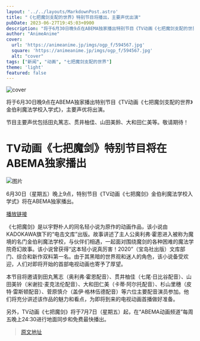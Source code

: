```yaml
---
layout: '../../layouts/MarkdownPost.astro'
title: "《七把魔剑支配的世界》特别节目将播出，主要声优出演"
pubDate: 2023-06-27T19:45:03+0900
description: "将于6月30日晚9点在ABEMA独家播出特别节目《TV动画《七把魔剑支配的世界》金伯利魔法学校入学式》，主要声优将出演。"
author: "AnimeAnime"
cover:
  url: 'https://animeanime.jp/imgs/ogp_f/594567.jpg'
  square: 'https://animeanime.jp/imgs/ogp_f/594567.jpg'
  alt: "cover"
tags: ["新闻", "动画", "七把魔剑支配的世界"]
theme: 'light'
featured: false
---
```


![cover](https://animeanime.jp/imgs/ogp_f/594567.jpg)

将于6月30日晚9点在ABEMA独家播出特别节目《TV动画《七把魔剑支配的世界》金伯利魔法学校入学式》，主要声优将出演。

节目主要声优包括田丸篤志、贯井柚佳、山田美鈴、大和田仁美等。敬请期待！

# TV动画《七把魔剑》特别节目将在ABEMA独家播出

![图片](/imgs/zoom/594568.jpg)

6月30日（星期五）晚上9点，特别节目《TV动画《七把魔剑》金伯利魔法学校入学式》将在ABEMA独家播出。

[播放链接](https://abema.tv/channels/abema-anime/slots/9J64q2hagsyqWo?utm_campaign=others_times_10085015_ap_free_slots_9J64q2hagsyqWo&amp;utm_medium=web&amp;utm_source=abematimes)

《七把魔剑》是以宇野朴人的同名轻小说为原作的动画作品，该小说由KADOKAWA旗下的“电击文库”出版。故事讲述了主人公奥利弗·霍恩进入被称为魔境的名门金伯利魔法学校，与伙伴们相遇，一起面对围绕魔剑的各种困难的魔法学院奇幻故事。该小说曾获得“这本轻小说真厉害！2020”（宝岛社出版）文库部门、综合和新作双料第一名。由于其黑暗的世界观和迷人的角色，该小说备受欢迎，人们对即将开始的首部电视动画也寄予了厚望。

本节目将邀请到田丸篤志（奥利弗·霍恩配音）、贯井柚佳（七尾·日比谷配音）、山田美铃（米谢拉·麦克法伦配音）、大和田仁美（卡蒂·阿尔托配音）、杉山里穗（皮特·雷斯顿配音）、菅原慎介（盖伊·格林伍德配音）等六位主要配音演员参加。他们将充分讲述该作品的魅力和看点，为即将到来的电视动画首播做好准备。

另外，TV动画《七把魔剑》将于7月7日（星期五）起，在“ABEMA动画频道”每周五晚上24:30进行地面同步和免费最快播出。

>[原文地址](https://animeanime.jp/article/2023/06/27/78206.html)  